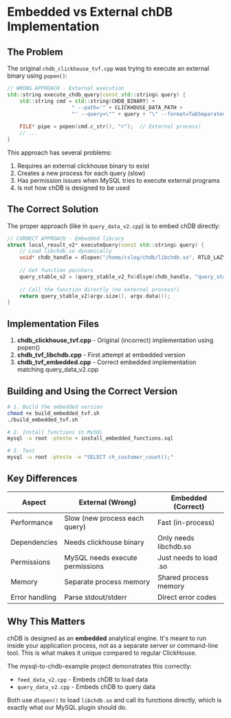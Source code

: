 # Embedded vs External chDB Implementation

## The Problem

The original `chdb_clickhouse_tvf.cpp` was trying to execute an external binary using `popen()`:

```cpp
// WRONG APPROACH - External execution
std::string execute_chdb_query(const std::string& query) {
    std::string cmd = std::string(CHDB_BINARY) + 
                     " --path='" + CLICKHOUSE_DATA_PATH + 
                     "' --query=\"" + query + "\" --format=TabSeparated 2>/dev/null";
    
    FILE* pipe = popen(cmd.c_str(), "r");  // External process!
    // ...
}
```

This approach has several problems:
1. Requires an external clickhouse binary to exist
2. Creates a new process for each query (slow)
3. Has permission issues when MySQL tries to execute external programs
4. Is not how chDB is designed to be used

## The Correct Solution

The proper approach (like in `query_data_v2.cpp`) is to embed chDB directly:

```cpp
// CORRECT APPROACH - Embedded library
struct local_result_v2* executeQuery(const std::string& query) {
    // Load libchdb.so dynamically
    void* chdb_handle = dlopen("/home/cslog/chdb/libchdb.so", RTLD_LAZY);
    
    // Get function pointers
    query_stable_v2 = (query_stable_v2_fn)dlsym(chdb_handle, "query_stable_v2");
    
    // Call the function directly (no external process!)
    return query_stable_v2(argv.size(), argv.data());
}
```

## Implementation Files

1. **chdb_clickhouse_tvf.cpp** - Original (incorrect) implementation using popen()
2. **chdb_tvf_libchdb.cpp** - First attempt at embedded version
3. **chdb_tvf_embedded.cpp** - Correct embedded implementation matching query_data_v2.cpp

## Building and Using the Correct Version

```bash
# 1. Build the embedded version
chmod +x build_embedded_tvf.sh
./build_embedded_tvf.sh

# 2. Install functions in MySQL
mysql -u root -pteste < install_embedded_functions.sql

# 3. Test
mysql -u root -pteste -e "SELECT ch_customer_count();"
```

## Key Differences

| Aspect | External (Wrong) | Embedded (Correct) |
|--------|-----------------|-------------------|
| Performance | Slow (new process each query) | Fast (in-process) |
| Dependencies | Needs clickhouse binary | Only needs libchdb.so |
| Permissions | MySQL needs execute permissions | Just needs to load .so |
| Memory | Separate process memory | Shared process memory |
| Error handling | Parse stdout/stderr | Direct error codes |

## Why This Matters

chDB is designed as an **embedded** analytical engine. It's meant to run inside your application process, not as a separate server or command-line tool. This is what makes it unique compared to regular ClickHouse.

The mysql-to-chdb-example project demonstrates this correctly:
- `feed_data_v2.cpp` - Embeds chDB to load data
- `query_data_v2.cpp` - Embeds chDB to query data

Both use `dlopen()` to load `libchdb.so` and call its functions directly, which is exactly what our MySQL plugin should do.